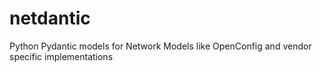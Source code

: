 # netdantic
Python Pydantic models for Network Models like OpenConfig and vendor specific implementations
